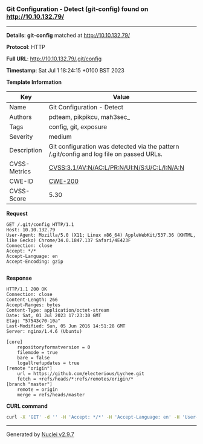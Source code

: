 ### Git Configuration - Detect (git-config) found on http://10.10.132.79/

----
**Details**: **git-config** matched at http://10.10.132.79/

**Protocol**: HTTP

**Full URL**: http://10.10.132.79/.git/config

**Timestamp**: Sat Jul 1 18:24:15 +0100 BST 2023

**Template Information**

| Key | Value |
| --- | --- |
| Name | Git Configuration - Detect |
| Authors | pdteam, pikpikcu, mah3sec_ |
| Tags | config, git, exposure |
| Severity | medium |
| Description | Git configuration was detected via the pattern /.git/config and log file on passed URLs. |
| CVSS-Metrics | [CVSS:3.1/AV:N/AC:L/PR:N/UI:N/S:U/C:L/I:N/A:N](https://www.first.org/cvss/calculator/3.1#CVSS:3.1/AV:N/AC:L/PR:N/UI:N/S:U/C:L/I:N/A:N) |
| CWE-ID | [CWE-200](https://cwe.mitre.org/data/definitions/200.html) |
| CVSS-Score | 5.30 |

**Request**
```http
GET /.git/config HTTP/1.1
Host: 10.10.132.79
User-Agent: Mozilla/5.0 (X11; Linux x86_64) AppleWebKit/537.36 (KHTML, like Gecko) Chrome/34.0.1847.137 Safari/4E423F
Connection: close
Accept: */*
Accept-Language: en
Accept-Encoding: gzip


```

**Response**
```http
HTTP/1.1 200 OK
Connection: close
Content-Length: 266
Accept-Ranges: bytes
Content-Type: application/octet-stream
Date: Sat, 01 Jul 2023 17:23:30 GMT
Etag: "57543c70-10a"
Last-Modified: Sun, 05 Jun 2016 14:51:28 GMT
Server: nginx/1.4.6 (Ubuntu)

[core]
	repositoryformatversion = 0
	filemode = true
	bare = false
	logallrefupdates = true
[remote "origin"]
	url = https://github.com/electerious/Lychee.git
	fetch = +refs/heads/*:refs/remotes/origin/*
[branch "master"]
	remote = origin
	merge = refs/heads/master

```


**CURL command**
```sh
curl -X 'GET' -d '' -H 'Accept: */*' -H 'Accept-Language: en' -H 'User-Agent: Mozilla/5.0 (X11; Linux x86_64) AppleWebKit/537.36 (KHTML, like Gecko) Chrome/34.0.1847.137 Safari/4E423F' 'http://10.10.132.79/.git/config'
```

----

Generated by [Nuclei v2.9.7](https://github.com/projectdiscovery/nuclei)